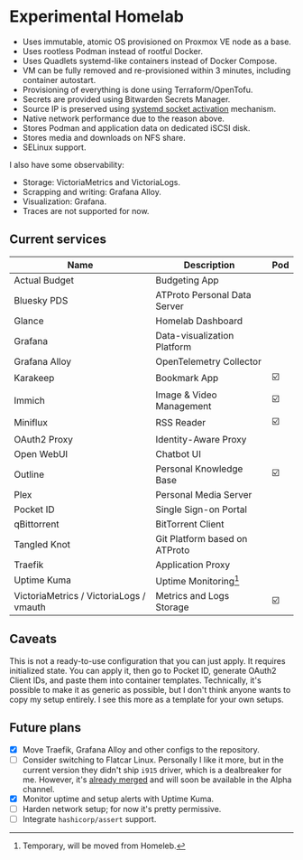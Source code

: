 # Experimental Homelab

- Uses immutable, atomic OS provisioned on Proxmox VE node as a base.
- Uses rootless Podman instead of rootful Docker.
- Uses Quadlets systemd-like containers instead of Docker Compose.
- VM can be fully removed and re-provisioned within 3 minutes, including container autostart.
- Provisioning of everything is done using Terraform/OpenTofu.
- Secrets are provided using Bitwarden Secrets Manager.
- Source IP is preserved using [systemd socket activation](https://github.com/eriksjolund/podman-networking-docs?tab=readme-ov-file#socket-activation-systemd-user-service) mechanism.
- Native network performance due to the reason above.
- Stores Podman and application data on dedicated iSCSI disk.
- Stores media and downloads on NFS share.
- SELinux support.

I also have some observability:

  - Storage: VictoriaMetrics and VictoriaLogs.
  - Scrapping and writing: Grafana Alloy.
  - Visualization: Grafana.
  - Traces are not supported for now.

## Current services

| Name                                    | Description                   | Pod |
|-----------------------------------------|-------------------------------|-----|
| Actual Budget                           | Budgeting App                 |     |
| Bluesky PDS                             | ATProto Personal Data Server  |     |
| Glance                                  | Homelab Dashboard             |     |
| Grafana                                 | Data-visualization Platform   |     |
| Grafana Alloy                           | OpenTelemetry Collector       |     |
| Karakeep                                | Bookmark App                  | ☑️  |
| Immich                                  | Image & Video Management      | ☑️  |
| Miniflux                                | RSS Reader                    | ☑️  |
| OAuth2 Proxy                            | Identity-Aware Proxy          |     |
| Open WebUI                              | Chatbot UI                    |     |
| Outline                                 | Personal Knowledge Base       | ☑️  |
| Plex                                    | Personal Media Server         |     |
| Pocket ID                               | Single Sign-on Portal         |     |
| qBittorrent                             | BitTorrent Client             |     |
| Tangled Knot                            | Git Platform based on ATProto |     |
| Traefik                                 | Application Proxy             |     |
| Uptime Kuma                             | Uptime Monitoring[^1]         |     |
| VictoriaMetrics / VictoriaLogs / vmauth | Metrics and Logs Storage      | ☑️  |

[^1]: Temporary, will be moved from Homeleb.

## Caveats

This is not a ready-to-use configuration that you can just apply. It requires initialized state.
You can apply it, then go to Pocket ID, generate OAuth2 Client IDs, and paste them into container templates.
Technically, it's possible to make it as generic as possible, but I don't think anyone wants to copy my setup entirely.
I see this more as a template for your own setups.

## Future plans

- [x] Move Traefik, Grafana Alloy and other configs to the repository. 
- [ ] Consider switching to Flatcar Linux. Personally I like it more, but in the current version they didn't ship
     `i915` driver, which is a dealbreaker for me. However, it's [already merged](https://github.com/flatcar/scripts/pull/2349)
      and will soon be available in the Alpha channel.
- [x] Monitor uptime and setup alerts with Uptime Kuma.
- [ ] Harden network setup; for now it's pretty permissive.
- [ ] Integrate `hashicorp/assert` support.
